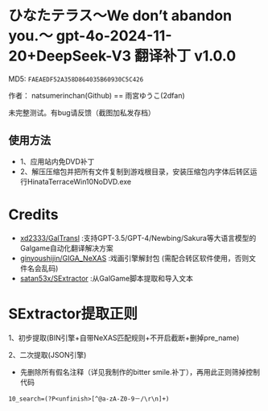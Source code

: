 # ひなたテラス～We don’t abandon you.～ gpt-4o-2024-11-20+DeepSeek-V3 翻译补丁 v1.0.0

MD5: `FAEAEDF52A358D864035B60930C5C426`

作者： natsumerinchan(Github) == 雨宮ゆうこ(2dfan)

未完整测试。有bug请反馈（截图加私发存档）

## 使用方法
- 1、应用站内免DVD补丁
- 2、解压压缩包并把所有文件复制到游戏根目录，安装压缩包内字体后转区运行HinataTerraceWin10NoDVD.exe

# Credits

- [xd2333/GalTransl](https://github.com/xd2333/GalTransl.git) :支持GPT-3.5/GPT-4/Newbing/Sakura等大语言模型的Galgame自动化翻译解决方案
- [ginyoushijin/GIGA_NeXAS](https://github.com/ginyoushijin/GIGA_NeXAS.git) :戏画引擎解封包 (需配合转区软件使用，否则文件名会乱码)
- [satan53x/SExtractor](https://github.com/satan53x/SExtractor.git) :从GalGame脚本提取和导入文本

# SExtractor提取正则
1、初步提取(BIN引擎+自带NeXAS匹配规则+不开启截断+删掉pre_name)

2、二次提取(JSON引擎)
- 先删除所有假名注释（详见我制作的bitter smile.补丁），再用此正则筛掉控制代码
```
10_search=(?P<unfinish>[^@a-zA-Z0-9－/\r\n]+)
```
